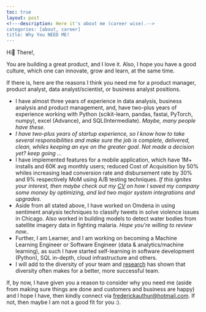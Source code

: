 ```yaml
---
toc: true
layout: post
<!---description: Here it's about me (career wise).-->
categories: [about, career]
title: Why You NEED ME!
---
```


Hi👋  There!, 

You are building a great product, and I love it. Also, I hope you have a good culture, which one can innovate, grow and learn, at the same time.

If there is, here are the reasons I think you need me for a product manager, product analyst, data analyst/scientist, or business analyst positions. 

* I have almost three years of experience in data analysis, business analysis and product management, and, have two-plus years of experience working with 
Python (scikit-learn, pandas, fastai, PyTorch, numpy), excel (Advance), and SQL(Intermediate). <i>Maybe, many people have these.
* I have two-plus years of startup experience, so I know how to take several responsibilities and make sure the job is complete, delivered, clean, 
whiles keeping an eye on the greater goal. Not made a decision yet? keep going ... </i>
* I have implemented features for a mobile application, which have 1M+ installs and 60K avg monthly users; reduced Cost of Acquisition by 50% whiles increasing lead 
conversion rate and disbursement rate by 30% and 9% respectively MoM using A/B testing techniques.  <i>If this ignites your interest, then maybe check out my 
[CV](https://drive.google.com/file/d/1y5MHeLp_v0wJbVl3sfw6lE7xd3tKaaQE/view?usp=sharing) on how I saved my company some money by optimizing, and led two major system 
integrations and upgrades. </i>
* Aside from all stated above, I have worked on Omdena in using sentiment analysis techniques to classify tweets in solve violence issues in Chicago. 
Also worked in building models to detect water bodies from satellite imagery data in fighting malaria.  <i>Hope you're willing to review now..</i>
* Further, I am Learner, and  I am working on becoming a Machine Learning Engineer or Software Engineer (data & analytics/machine learning), 
as such I have started self-learning in software development (Python), SQL in-depth, cloud infrastructure and others.
* I will add to the diversity of your team and [research](https://www.gartner.com/smarterwithgartner/diversity-and-inclusion-build-high-performance-teams/) has shown that diversity often makes for a better, more successful team.

If, by now, I have given you a reason to consider why you need me (aside from making sure things are done and customers and business are happy) and I hope I have, then kindly connect via <frederickauthur@hotmail.com>. 
If not, then maybe I am not a good fit for you :). 
